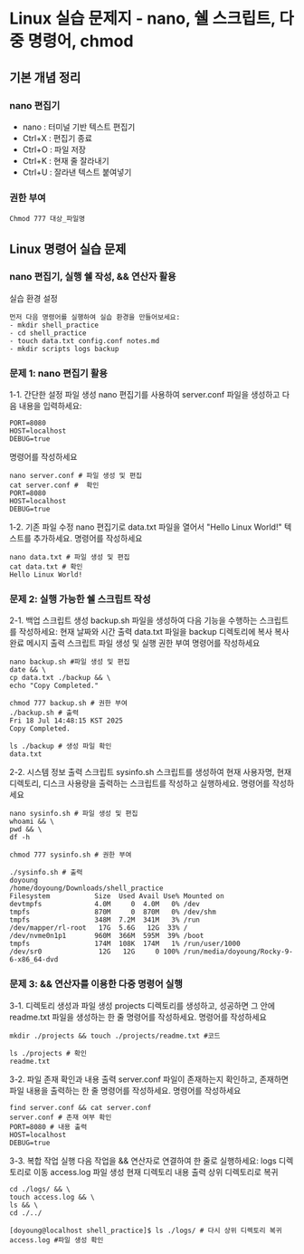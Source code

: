 # Linux 실습 문제지 - nano, 쉘 스크립트, 다중 명령어, chmod
## 기본 개념 정리
### nano 편집기
* nano : 터미널 기반 텍스트 편집기
* Ctrl+X : 편집기 종료
* Ctrl+O : 파일 저장
* Ctrl+K : 현재 줄 잘라내기
* Ctrl+U : 잘라낸 텍스트 붙여넣기
### 권한 부여
```shell
Chmod 777 대상_파일명
```

## Linux 명령어 실습 문제
### nano 편집기, 실행 쉘 작성, && 연산자 활용
실습 환경 설정
```shell
먼저 다음 명령어를 실행하여 실습 환경을 만들어보세요:
- mkdir shell_practice
- cd shell_practice
- touch data.txt config.conf notes.md
- mkdir scripts logs backup
```

### 문제 1: nano 편집기 활용
1-1. 간단한 설정 파일 생성
nano 편집기를 사용하여 server.conf 파일을 생성하고 다음 내용을 입력하세요:
```shell
PORT=8080
HOST=localhost
DEBUG=true
```
명령어를 작성하세요
```shell
nano server.conf # 파일 생성 및 편집
cat server.conf #  확인
PORT=8080
HOST=localhost
DEBUG=true
```
1-2. 기존 파일 수정
nano 편집기로 data.txt 파일을 열어서 "Hello Linux World!" 텍스트를 추가하세요.
명령어를 작성하세요
```shell
nano data.txt # 파일 생성 및 편집
cat data.txt # 확인
Hello Linux World!
```
### 문제 2: 실행 가능한 쉘 스크립트 작성
2-1. 백업 스크립트 생성
backup.sh 파일을 생성하여 다음 기능을 수행하는 스크립트를 작성하세요:
현재 날짜와 시간 출력
data.txt 파일을 backup 디렉토리에 복사
복사 완료 메시지 출력
스크립트 파일 생성 및 실행 권한 부여 명령어를 작성하세요
```shell
nano backup.sh #파일 생성 및 편집
date && \
cp data.txt ./backup && \
echo "Copy Completed."

chmod 777 backup.sh # 권한 부여
./backup.sh # 출력
Fri 18 Jul 14:48:15 KST 2025
Copy Completed.

ls ./backup # 생성 파일 확인
data.txt
```

2-2. 시스템 정보 출력 스크립트
sysinfo.sh 스크립트를 생성하여 현재 사용자명, 현재 디렉토리, 디스크 사용량을 출력하는 스크립트를 작성하고 실행하세요.
명령어를 작성하세요
```shell
nano sysinfo.sh # 파일 생성 및 편집
whoami && \
pwd && \
df -h

chmod 777 sysinfo.sh # 권한 부여

./sysinfo.sh # 출력
doyoung
/home/doyoung/Downloads/shell_practice
Filesystem           Size  Used Avail Use% Mounted on
devtmpfs             4.0M     0  4.0M   0% /dev
tmpfs                870M     0  870M   0% /dev/shm
tmpfs                348M  7.2M  341M   3% /run
/dev/mapper/rl-root   17G  5.6G   12G  33% /
/dev/nvme0n1p1       960M  366M  595M  39% /boot
tmpfs                174M  108K  174M   1% /run/user/1000
/dev/sr0              12G   12G     0 100% /run/media/doyoung/Rocky-9-6-x86_64-dvd
```

### 문제 3: && 연산자를 이용한 다중 명령어 실행
3-1. 디렉토리 생성과 파일 생성
projects 디렉토리를 생성하고, 성공하면 그 안에 readme.txt 파일을 생성하는 한 줄 명령어를 작성하세요.
명령어를 작성하세요
```shell
mkdir ./projects && touch ./projects/readme.txt #코드

ls ./projects # 확인
readme.txt

```

3-2. 파일 존재 확인과 내용 출력
server.conf 파일이 존재하는지 확인하고, 존재하면 파일 내용을 출력하는 한 줄 명령어를 작성하세요.
명령어를 작성하세요
```shell
find server.conf && cat server.conf
server.conf # 존재 여부 확인
PORT=8080 # 내용 출력
HOST=localhost
DEBUG=true
```
3-3. 복합 작업 실행
다음 작업을 && 연산자로 연결하여 한 줄로 실행하세요:
logs 디렉토리로 이동
access.log 파일 생성
현재 디렉토리 내용 출력
상위 디렉토리로 복귀
```shell
cd ./logs/ && \
touch access.log && \
ls && \
cd ./../

[doyoung@localhost shell_practice]$ ls ./logs/ # 다시 상위 디렉토리 복귀
access.log #파일 생성 확인

```




